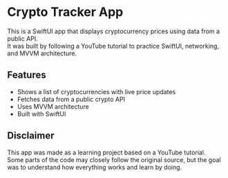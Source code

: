 # Crypto Tracker App

This is a SwiftUI app that displays cryptocurrency prices using data from a public API.  
It was built by following a YouTube tutorial to practice SwiftUI, networking, and MVVM architecture.

## Features

- Shows a list of cryptocurrencies with live price updates
- Fetches data from a public crypto API
- Uses MVVM architecture
- Built with SwiftUI


## Disclaimer

This app was made as a learning project based on a YouTube tutorial.  
Some parts of the code may closely follow the original source, but the goal was to understand how everything works and learn by doing.
